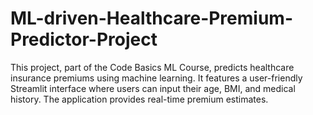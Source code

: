 # ML-driven-Healthcare-Premium-Predictor-Project
This project, part of the Code Basics ML Course, predicts healthcare insurance premiums using machine learning. It features a user-friendly Streamlit interface where users can input their age, BMI, and medical history. The application provides real-time premium estimates.

